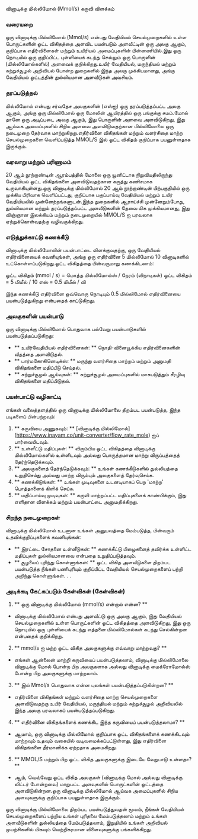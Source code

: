 வினாடிக்கு மில்லிமோல் (Mmol/s) கருவி விளக்கம்

### வரையறை
ஒரு வினாடிக்கு மில்லிமோல் (Mmol/s) என்பது வேதியியல் செயல்முறைகளில் உள்ள பொருட்களின் ஓட்ட விகிதத்தை அளவிட பயன்படும் அளவீட்டின் ஒரு அலகு ஆகும், குறிப்பாக எதிர்வினைகள் மற்றும் உயிரியல் அமைப்புகளின் பின்னணியில்.இது ஒரு நொடியில் ஒரு குறிப்பிட்ட புள்ளியைக் கடந்து செல்லும் ஒரு பொருளின் (மில்லிமோல்களில்) அளவைக் குறிக்கிறது.உயிர் வேதியியல், மருந்தியல் மற்றும் சுற்றுச்சூழல் அறிவியல் போன்ற துறைகளில் இந்த அலகு முக்கியமானது, அங்கு வேதியியல் ஓட்டத்தின் துல்லியமான அளவீடுகள் அவசியம்.

### தரப்படுத்தல்
மில்லிமோல் என்பது சர்வதேச அலகுகளின் (எஸ்ஐ) ஒரு தரப்படுத்தப்பட்ட அலகு ஆகும், அங்கு ஒரு மில்லிமோல் ஒரு மோலின் ஆயிரத்தில் ஒரு பங்குக்கு சமம்.மோல் தானே ஒரு அடிப்படை அலகு ஆகும், இது பொருளின் அளவை அளவிடுகிறது, இது ஆய்வக அமைப்புகளில் சிறிய அளவை அளவிடுவதற்கான மில்லிமோலை ஒரு நடைமுறை தேர்வாக மாற்றுகிறது.எதிர்வினை விகிதங்கள் மற்றும் வளர்சிதை மாற்ற செயல்முறைகளை வெளிப்படுத்த MMOL/S இல் ஓட்ட விகிதம் குறிப்பாக பயனுள்ளதாக இருக்கும்.

### வரலாறு மற்றும் பரிணாமம்
20 ஆம் நூற்றாண்டின் ஆரம்பத்தில் மோலை ஒரு யூனிட்டாக நிறுவியதிலிருந்து வேதியியல் ஓட்ட விகிதங்களை அளவிடுவதற்கான கருத்து கணிசமாக உருவாகியுள்ளது.ஒரு வினாடிக்கு மில்லிமோல் 20 ஆம் நூற்றாண்டின் பிற்பகுதியில் ஒரு முக்கிய பிரிவாக வெளிப்பட்டது, குறிப்பாக பகுப்பாய்வு வேதியியல் மற்றும் உயிர் வேதியியலில் முன்னேற்றங்களுடன்.இந்த துறைகளில் ஆராய்ச்சி முன்னேறும்போது, ​​துல்லியமான மற்றும் தரப்படுத்தப்பட்ட அளவீடுகளின் தேவை மிக முக்கியமானது, இது விஞ்ஞான இலக்கியம் மற்றும் நடைமுறையில் MMOL/S ஐ பரவலாக ஏற்றுக்கொள்வதற்கு வழிவகுக்கிறது.

### எடுத்துக்காட்டு கணக்கீடு
வினாடிக்கு மில்லிமோலின் பயன்பாட்டை விளக்குவதற்கு, ஒரு வேதியியல் எதிர்வினையைக் கவனியுங்கள், அங்கு ஒரு எதிர்வினை 5 மில்லிமோல் 10 வினாடிகளில் உட்கொள்ளப்படுகிறது.ஓட்ட விகிதத்தை பின்வருமாறு கணக்கிடலாம்:

ஓட்ட விகிதம் (mmol / s) = மொத்த மில்லிமோல்ஸ் / நேரம் (விநாடிகள்)
ஓட்ட விகிதம் = 5 மிமீல் / 10 எஸ் = 0.5 மிமீல் / வி

இந்த கணக்கீடு எதிர்வினை ஒவ்வொரு நொடியும் 0.5 மில்லிமோல் எதிர்வினையை பயன்படுத்துகிறது என்பதைக் காட்டுகிறது.

### அலகுகளின் பயன்பாடு
ஒரு வினாடிக்கு மில்லிமோல் பொதுவாக பல்வேறு பயன்பாடுகளில் பயன்படுத்தப்படுகிறது:
- ** உயிர்வேதியியல் எதிர்வினைகள்: ** நொதி-வினையூக்கிய எதிர்வினைகளின் வீதத்தை அளவிடுதல்.
- ** பார்மகோகினெடிக்ஸ்: ** மருந்து வளர்சிதை மாற்றம் மற்றும் அனுமதி விகிதங்களை மதிப்பீடு செய்தல்.
- ** சுற்றுச்சூழல் ஆய்வுகள்: ** சுற்றுச்சூழல் அமைப்புகளில் மாசுபடுத்தும் சீரழிவு விகிதங்களை மதிப்பிடுதல்.

### பயன்பாட்டு வழிகாட்டி
எங்கள் வலைத்தளத்தில் ஒரு வினாடிக்கு மில்லிமோலை திறம்பட பயன்படுத்த, இந்த படிகளைப் பின்பற்றவும்:
1. ** கருவியை அணுகவும்: ** [வினாடிக்கு மில்லிமோல்] (https://www.inayam.co/unit-converter/flow_rate_mole) ஐப் பார்வையிடவும்.
2. ** உள்ளீட்டு மதிப்புகள்: ** விரும்பிய ஓட்ட விகிதத்தை வினாடிக்கு மில்லிமோல்களில் உள்ளிடவும் அல்லது பொருத்தமான மாற்று விருப்பத்தைத் தேர்ந்தெடுக்கவும்.
3. ** அலகுகளைத் தேர்ந்தெடுக்கவும்: ** உங்கள் கணக்கீடுகளில் துல்லியத்தை உறுதிசெய்து அல்லது மாற்ற விரும்பும் அலகுகளைத் தேர்வுசெய்க.
4. ** கணக்கிடுங்கள்: ** உங்கள் முடிவுகளை உடனடியாகப் பெற 'மாற்ற' பொத்தானைக் கிளிக் செய்க.
5. ** மதிப்பாய்வு முடிவுகள்: ** கருவி மாற்றப்பட்ட மதிப்புகளைக் காண்பிக்கும், இது எளிதான விளக்கம் மற்றும் பயன்பாட்டை அனுமதிக்கிறது.

### சிறந்த நடைமுறைகள்
வினாடிக்கு மில்லிமோல் உடனான உங்கள் அனுபவத்தை மேம்படுத்த, பின்வரும் உதவிக்குறிப்புகளைக் கவனியுங்கள்:
- ** இரட்டை சோதனை உள்ளீடுகள்: ** கணக்கீட்டு பிழைகளைத் தவிர்க்க உள்ளிட்ட மதிப்புகள் துல்லியமானவை என்பதை உறுதிப்படுத்தவும்.
- ** சூழலைப் புரிந்து கொள்ளுங்கள்: ** ஓட்ட விகித அளவீடுகளை திறம்பட பயன்படுத்த நீங்கள் பணிபுரியும் குறிப்பிட்ட வேதியியல் செயல்முறைகளைப் பற்றி அறிந்து கொள்ளுங்கள்.
.
.

### அடிக்கடி கேட்கப்படும் கேள்விகள் (கேள்விகள்)

1. ** ஒரு வினாடிக்கு மில்லிமோல் (mmol/s) என்றால் என்ன? **
- வினாடிக்கு மில்லிமோல் என்பது அளவீட்டு ஒரு அலகு ஆகும், இது வேதியியல் செயல்முறைகளில் உள்ள பொருட்களின் ஓட்ட விகிதத்தை அளவிடுகிறது, இது ஒரு நொடியில் ஒரு புள்ளியைக் கடந்து எத்தனை மில்லிமோல்கள் கடந்து செல்கின்றன என்பதைக் குறிக்கிறது.

2. ** mmol/s ஐ மற்ற ஓட்ட விகித அலகுகளுக்கு எவ்வாறு மாற்றுவது? **
- எங்கள் ஆன்லைன் மாற்றி கருவியைப் பயன்படுத்தலாம், வினாடிக்கு மில்லிமோலை வினாடிக்கு மோல் போன்ற பிற அலகுகளாக அல்லது வினாடிக்கு மைக்ரோமோல்ஸ் போன்ற பிற அலகுகளுக்கு மாற்றலாம்.

3. ** இல் Mmol/s பொதுவாக என்ன புலங்கள் பயன்படுத்தப்படுகின்றன? **
- எதிர்வினை விகிதங்கள் மற்றும் வளர்சிதை மாற்ற செயல்முறைகளை அளவிடுவதற்கு உயிர் வேதியியல், மருந்தியல் மற்றும் சுற்றுச்சூழல் அறிவியலில் இந்த அலகு பரவலாகப் பயன்படுத்தப்படுகிறது.

4. ** எதிர்வினை விகிதங்களைக் கணக்கிட இந்த கருவியைப் பயன்படுத்தலாமா? **
- ஆமாம், ஒரு வினாடிக்கு மில்லிமோல் குறிப்பாக ஓட்ட விகிதங்களைக் கணக்கிடவும் மாற்றவும் உதவும் வகையில் வடிவமைக்கப்பட்டுள்ளது, இது எதிர்வினை விகிதங்களை தீர்மானிக்க ஏற்றதாக அமைகிறது.

5. ** MMOL/S மற்றும் பிற ஓட்ட விகித அலகுகளுக்கு இடையே வேறுபாடு உள்ளதா? **
- ஆம், வெவ்வேறு ஓட்ட விகித அலகுகள் (வினாடிக்கு மோல் அல்லது வினாடிக்கு லிட்டர் போன்றவை) மாறுபட்ட அளவுகளில் பொருட்களின் ஓட்டத்தை அளவிடுகின்றன.ஒரு வினாடிக்கு மில்லிமோல் ஆய்வக அமைப்புகளில் சிறிய அளவுகளுக்கு குறிப்பாக பயனுள்ளதாக இருக்கும்.

ஒரு வினாடிக்கு மில்லிமோலை திறம்பட பயன்படுத்துவதன் மூலம், நீங்கள் வேதியியல் செயல்முறைகளைப் பற்றிய உங்கள் புரிதலை மேம்படுத்தலாம் மற்றும் உங்கள் அளவீடுகளின் துல்லியத்தை மேம்படுத்தலாம், இறுதியில் உங்கள் அறிவியல் முயற்சிகளில் மிகவும் வெற்றிகரமான விளைவுகளுக்கு பங்களிக்கிறது.